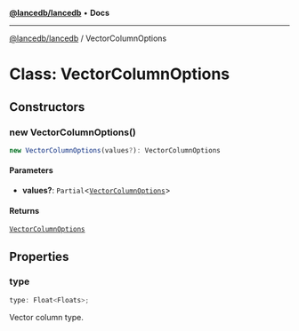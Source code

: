 [**@lancedb/lancedb**](../README.md) • **Docs**
***
[@lancedb/lancedb](../globals.md) / VectorColumnOptions
# Class: VectorColumnOptions
## Constructors
### new VectorColumnOptions()
```ts
new VectorColumnOptions(values?): VectorColumnOptions
```
#### Parameters
* **values?**: `Partial`&lt;[`VectorColumnOptions`](VectorColumnOptions.md)&gt;
#### Returns
[`VectorColumnOptions`](VectorColumnOptions.md)
## Properties
### type
```ts
type: Float<Floats>;
```
Vector column type.

